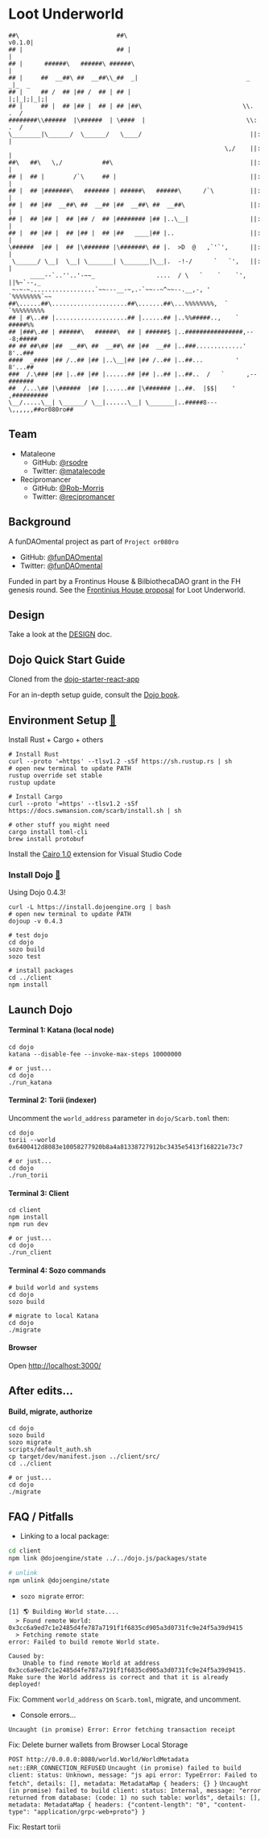 # Loot Underworld

```
##\                           ##\                               v0.1.0|      
## |                          ## |                                    |     
## |      ######\   ######\ ######\                                   |     
## |     ##  __##\ ##  __##\\_##  _|                              _  _|_  _ 
## |     ## /  ## |## /  ## | ## |                               |;|_|;|_|;|
## |     ## |  ## |## |  ## | ## |##\                            \\.    .  /
########\\######  |\######  | \####  |                            \\:  .  / 
\________|\______/  \______/   \____/                              ||:   |  
                                                            \,/    ||:   |  
##\   ##\   \,/           ##\                                      ||:   |  
## |  ## |        /`\     ## |                                     ||:   |  
## |  ## |#######\   ####### | ######\   ######\      /`\          ||:   |  
## |  ## |##  __##\ ##  __## |##  __##\ ##  __##\                  ||:   |  
## |  ## |## |  ## |## /  ## |######## |## |..\__|                 ||:   |  
## |  ## |## |  ## |## |  ## |##   ____|## |..                     ||:   |  
\######  |## |  ## |\####### |\#######\ ## |.  >D  @   ,`'`',      ||:   |  
 \______/ \__|  \__| \_______| \_______|\__|.  -!-/      `   `',   ||:   |  
      ____--`..''..'-~~_                 ....  / \   `    `    `', ||%~`--,_
 ~-~-~..................`~~---__-~,.-`~~--~^~~--.__,-, '        `%%%%%%%%`~~
##\......##\.....................##\.......##\...%%%%%%%%,  `     `%%%%%%%%% 
## | #\..## |....................## |......## |..%%#####..,    `     #####%%
## |###\.## | ######\   ######\  ## | ######$ |..################,---8;#####
## ## ##\## |##  __##\ ##  __##\ ## |##  __## |..###.............'   8'..###
####  _#### |## /..## |## |..\__|## |## /..## |..##...         '     8'...##
###  /.\### |## |..## |## |......## |## |..## |..##..  /   `      ,--#######
##  /...\## |\######  |## |......## |\####### |..##.  |$$|    '  ,##########
\__/.....\__| \______/ \__|......\__| \_______|..#####8---\,,,,,,##or080ro##
```

## Team

* Mataleone
  * GitHub: [@rsodre](https://github.com/rsodre)
  * Twitter: [@matalecode](https://twitter.com/matalecode)
* Recipromancer
  * GitHub: [@Rob-Morris](https://github.com/Rob-Morris)
  * Twitter: [@recipromancer](https://twitter.com/recipromancer)


## Background

A funDAOmental project as part of `Project or080ro`
  * GitHub: [@funDAOmental](https://github.com/funDAOmental/)
  * Twitter: [@funDAOmental](https://twitter.com/fundaomental)

Funded in part by a Frontinus House & BilbiothecaDAO grant in the FH genesis round. See the [Frontinius House proposal](https://github.com/BibliothecaDAO/Frontinus-House-Docs/issues/26) for Loot Underworld.


## Design

Take a look at the [DESIGN](DESIGN.md) doc.


## Dojo Quick Start Guide

Cloned from the [dojo-starter-react-app](https://github.com/dojoengine/dojo-starter-react-app)

For an in-depth setup guide, consult the [Dojo book](https://book.dojoengine.org/getting-started/quick-start.html).


## Environment Setup [🔗](https://book.dojoengine.org/getting-started/setup.html)

Install Rust + Cargo + others

```
# Install Rust
curl --proto '=https' --tlsv1.2 -sSf https://sh.rustup.rs | sh
# open new terminal to update PATH
rustup override set stable
rustup update

# Install Cargo
curl --proto '=https' --tlsv1.2 -sSf https://docs.swmansion.com/scarb/install.sh | sh

# other stuff you might need
cargo install toml-cli
brew install protobuf
```

Install the [Cairo 1.0](https://marketplace.visualstudio.com/items?itemName=starkware.cairo1) extension for Visual Studio Code


### Install Dojo [🔗](https://book.dojoengine.org/getting-started/quick-start.html)

Using Dojo 0.4.3!

```console
curl -L https://install.dojoengine.org | bash
# open new terminal to update PATH
dojoup -v 0.4.3

# test dojo
cd dojo
sozo build
sozo test

# install packages
cd ../client
npm install
```


## Launch Dojo

#### Terminal 1: Katana (local node)

```console
cd dojo
katana --disable-fee --invoke-max-steps 10000000

# or just...
cd dojo
./run_katana
```

#### Terminal 2: Torii (indexer)

Uncomment the `world_address` parameter in `dojo/Scarb.toml` then:

```console
cd dojo
torii --world 0x6400412d8083e10058277920b8a4a81338727912bc3435e5413f168221e73c7

# or just...
cd dojo
./run_torii
```

#### Terminal 3: Client

```console
cd client
npm install
npm run dev

# or just...
cd dojo
./run_client
```

#### Terminal 4: Sozo commands

```console
# build world and systems
cd dojo
sozo build

# migrate to local Katana
cd dojo
./migrate
```


#### Browser

Open [http://localhost:3000/](http://localhost:3000/)



## After edits...

#### Build, migrate, authorize

```console
cd dojo
sozo build
sozo migrate
scripts/default_auth.sh
cp target/dev/manifest.json ../client/src/
cd ../client

# or just...
cd dojo
./migrate
```

## FAQ / Pitfalls

* Linking to a local package:

```sh
cd client
npm link @dojoengine/state ../../dojo.js/packages/state

# unlink
npm unlink @dojoengine/state
```


* `sozo migrate` error:

```
[1] 🌎 Building World state....
  > Found remote World: 0x3cc6a9ed7c1e2485d4fe787a7191f1f6835cd905a3d0731fc9e24f5a39d9415
  > Fetching remote state
error: Failed to build remote World state.

Caused by:
    Unable to find remote World at address 0x3cc6a9ed7c1e2485d4fe787a7191f1f6835cd905a3d0731fc9e24f5a39d9415. Make sure the World address is correct and that it is already deployed!
```

Fix: Comment `world_address` on `Scarb.toml`, migrate, and uncomment.


* Console errors...

`Uncaught (in promise) Error: Error fetching transaction receipt`

Fix: Delete burner wallets from Browser Local Storage

`POST http://0.0.0.0:8080/world.World/WorldMetadata net::ERR_CONNECTION_REFUSED`
`Uncaught (in promise) failed to build client: status: Unknown, message: "js api error: TypeError: Failed to fetch", details: [], metadata: MetadataMap { headers: {} }`
`Uncaught (in promise) failed to build client: status: Internal, message: "error returned from database: (code: 1) no such table: worlds", details: [], metadata: MetadataMap { headers: {"content-length": "0", "content-type": "application/grpc-web+proto"} }`

Fix: Restart torii

